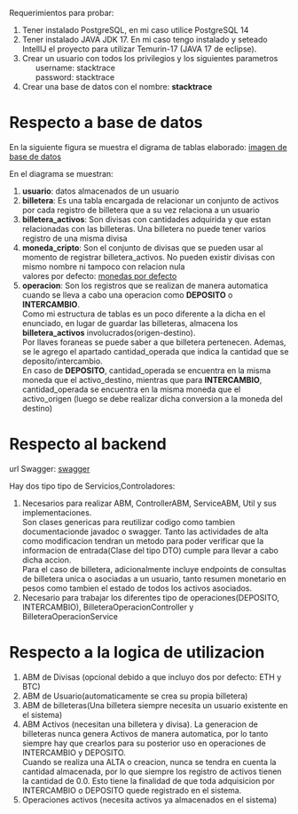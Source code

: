 Requerimientos para probar:<br>
<ol>
    <li>Tener instalado PostgreSQL, en mi caso utilice PostgreSQL 14</li>
    <li>Tener instalado JAVA JDK 17. En mi caso tengo instalado y seteado IntellIJ el proyecto para utilizar Temurin-17 (JAVA 17 de eclipse).
    <li>Crear un usuario con todos los privilegios y los siguientes parametros
        <ol>username: stacktrace</ol>
        <ol>password: stacktrace</ol>
    </li>
    <li>Crear una base de datos con el nombre: <b>stacktrace</b></li>
</ol>
<h1> Respecto a base de datos </h1>
En la siguiente figura se muestra el digrama de tablas elaborado: <a href="https://user-images.githubusercontent.com/106817372/207612382-333d8b3c-7e4b-44e5-a805-407b53a35313.png">imagen de base de datos</a><br> 

En el diagrama se muestran: <br>
<ol>
    <li><b>usuario</b>: datos almacenados de un usuario</li>
    <li><b>billetera</b>: Es una tabla encargada de relacionar un conjunto de activos por cada registro de billetera que a su vez relaciona a un usuario</li>
    <li><b>billetera_activos</b>: Son divisas con cantidades adquirida  y que estan relacionadas con las billeteras. Una billetera no puede tener varios registro de una misma divisa</li>
    <li><b>moneda_cripto</b>: Son el conjunto de divisas que se pueden usar al momento de registrar billetera_activos. No pueden existir divisas con mismo nombre ni tampoco con relacion nula<br>
        valores por defecto:
        <a href="https://user-images.githubusercontent.com/106817372/207618625-b8b37ad7-1b51-4ccd-b094-6a5e01bac6c6.png">monedas por defecto</a>
    </li>
    <li><b>operacion</b>: Son los registros que se realizan de manera automatica cuando se lleva a cabo una operacion como <b>DEPOSITO</b> o <b>INTERCAMBIO</b>.<br>
        Como mi estructura de tablas es un poco diferente a la dicha en el enunciado, en lugar de guardar las billeteras, almacena los <b>billetera_activos</b> involucrados(origen-destino).<br>
        Por llaves foraneas se puede saber a que billetera pertenecen. Ademas, se le agrego el apartado cantidad_operada que indica la cantidad que se deposito/intercambio.<br>
        En caso de <b>DEPOSITO</b>, cantidad_operada se encuentra en la misma moneda que el activo_destino, mientras que para <b>INTERCAMBIO</b>, cantidad_operada se encuentra en la misma moneda que el activo_origen (luego se debe realizar dicha conversion a la moneda del destino)    
    </li>
</ol>

<h1> Respecto al backend </h1>
url Swagger: <a href="http://localhost:8080/swagger-ui/index.html">swagger</a>

Hay dos tipo tipo de Servicios,Controladores: <br>
<ol>
    <li>Necesarios para realizar ABM, ControllerABM, ServiceABM, Util y sus implementaciones. <br>
        Son clases genericas para reutilizar codigo como tambien documentacionde javadoc o swagger.
        Tanto las actividades de alta como modificacion tendran un metodo para poder verificar que la informacion de entrada(Clase del tipo DTO) cumple para llevar a cabo dicha accion.<br>
        Para el caso de billetera, adicionalmente incluye endpoints de consultas de billetera unica o asociadas a un usuario, tanto resumen monetario en pesos como tambien el estado de todos los activos asociados.
    </li>
    <li>
        Necesario para trabajar los diferentes tipo de operaciones(DEPOSITO, INTERCAMBIO), BilleteraOperacionController y BilleteraOperacionService
    </li>
</ol>

<h1> Respecto a la logica de utilizacion </h1>
<ol>
    <li>ABM de Divisas (opcional debido a que incluyo dos por defecto: ETH y BTC)</li>
    <li>ABM de Usuario(automaticamente se crea su propia billetera)</li>
    <li>ABM de billeteras(Una billetera siempre necesita un usuario existente en el sistema)</li>
    <li>ABM Activos (necesitan una billetera y divisa). La generacion de billeteras nunca genera Activos de manera automatica, por lo tanto siempre hay que crearlos para su posterior uso en operaciones de INTERCAMBIO y DEPOSITO.<br>
        Cuando se realiza una ALTA o creacion, nunca se tendra en cuenta la cantidad almacenada, por lo que siempre los registro de activos tienen la cantidad de 0.0. Esto tiene la finalidad de que toda adquisicion por INTERCAMBIO o DEPOSITO quede registrado en el sistema.
    </li>
    <li>Operaciones activos (necesita activos ya almacenados en el sistema)</li>
</ol>
